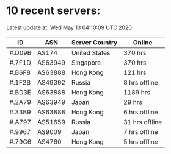 # 10 recent servers:

Latest update at: Wed May 13 04:10:09 UTC 2020

| ID | ASN | Server Country | Online |
| -- | --- | -------------- | ------ |
| #.D09B | AS174 | United States | 370 hrs |
| #.7F1D | AS63949 | Singapore | 370 hrs |
| #.B6F8 | AS63888 | Hong Kong | 121 hrs |
| #.1F2B | AS49392 | Russia | 8 hrs offline |
| #.BD3E | AS63888 | Hong Kong | 1189 hrs |
| #.2A79 | AS63949 | Japan | 29 hrs |
| #.33B9 | AS63888 | Hong Kong | 6 hrs offline |
| #.A797 | AS51659 | Russia | 31 hrs offline |
| #.9967 | AS9009 | Japan | 7 hrs offline |
| #.79C6 | AS4760 | Hong Kong | 5 hrs offline |

